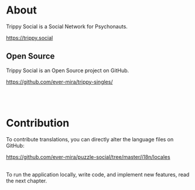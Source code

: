 # About

Trippy Social is a Social Network for Psychonauts.

https://trippy.social

## Open Source

Trippy Social is an Open Source project on GitHub.

https://github.com/ever-mira/trippy-singles/

<br>
<br>

# Contribution

To contribute translations, you can directly alter the language files on GitHub:

https://github.com/ever-mira/puzzle-social/tree/master/i18n/locales
<br>
<br>

To run the application locally, write code, and implement new features, read the next chapter.
